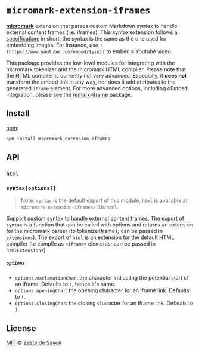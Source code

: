 # `micromark-extension-iframes`

**[micromark][]** extension that parses custom Markdown syntax to handle
external content frames (i.e. iframes).
This syntax extension follows a [specification][spec]; in short, the syntax is the
same as the one used for embedding images.
For instance, use `!(https://www.youtube.com/embed/{yid})` to embed a Youtube video.

This package provides the low-level modules for integrating with the micromark
tokenizer and the micromark HTML compiler. Please note that the HTML compiler is currently not very advanced. Especially, it **does not** transform the embed link in any way, nor does it add attributes to the generated `iframe` element. For more advanced options, including oEmbed integration, please see the [remark-iframe][] package.

## Install

[npm][]:

```sh
npm install micromark-extension-iframes
```

## API

### `html`

### `syntax(options?)`

> Note: `syntax` is the default export of this module, `html` is available at
> `micromark-extension-iframes/lib/html`.

Support custom syntax to handle external content frames.
The export of `syntax` is a function that can be called with options and returns
an extension for the micromark parser (to tokenize iframes; can be passed
in `extensions`).
The export of `html` is an extension for the default HTML compiler (to compile
as `<iframe>` elements; can be passed in `htmlExtensions`).

##### `options`

- `options.exclamationChar`: the character indicating the potential start of an iframe. Defaults to `!`, hence it's name.
- `options.openingChar`: the opening character for an iframe link. Defaults to `(`.
- `options.closingChar`: the closing character for an iframe link. Defaults to `)`.

## License

[MIT][license] © [Zeste de Savoir][zds]

<!-- Definitions -->

[license]: LICENCE

[micromark]: https://github.com/micromark/micromark

[npm]: https://docs.npmjs.com/cli/install

[remark-iframe]: https://www.npmjs.com/package/remark-iframes

[spec]: specs/extension.md

[zds]: https://zestedesavoir.com
